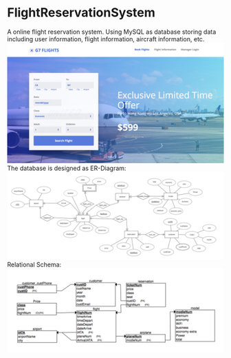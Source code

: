 # FlightReservationSystem
A online flight reservation system. Using MySQL as database storing data including user information, flight information, aircraft information, etc.
![Index Page](/index.jpg?raw=true "Index")
The database is designed as 
ER-Diagram:
![ER-Diagram](/ERD.jpg?raw=true "ER-Diagram")
Relational Schema:
![Relational Schema](/RS.jpg?raw=true "Relational Schema")
